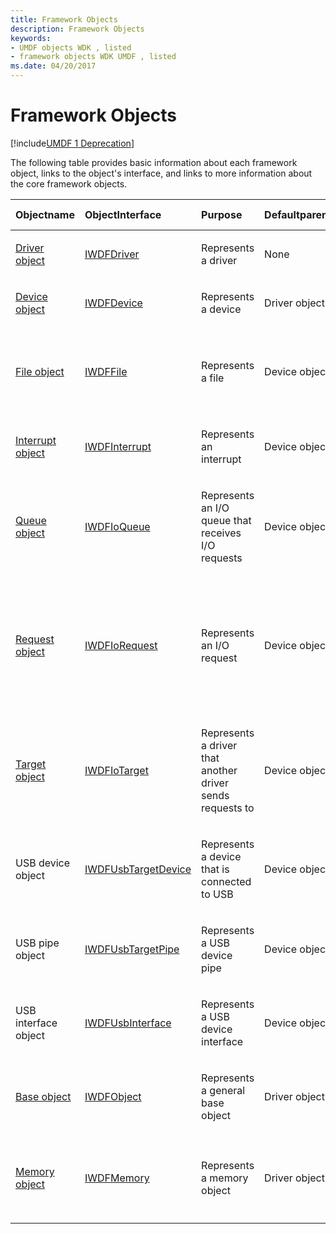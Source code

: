 ```yaml
---
title: Framework Objects
description: Framework Objects
keywords:
- UMDF objects WDK , listed
- framework objects WDK UMDF , listed
ms.date: 04/20/2017
---
```


# Framework Objects


[!include[UMDF 1 Deprecation](../includes/umdf-1-deprecation.md)]

The following table provides basic information about each framework object, links to the object's interface, and links to more information about the core framework objects.

<table>
<colgroup>
<col width="16%" />
<col width="16%" />
<col width="16%" />
<col width="16%" />
<col width="16%" />
<col width="16%" />
</colgroup>
<thead>
<tr class="header">
<th align="left">Objectname</th>
<th align="left">ObjectInterface</th>
<th align="left">Purpose</th>
<th align="left">Defaultparent</th>
<th align="left">Can driver overridedefaultparent?</th>
<th align="left">Can driver own?</th>
</tr>
</thead>
<tbody>
<tr class="odd">
<td align="left"><p><a href="framework-driver-object.md" data-raw-source="[Driver object](framework-driver-object.md)">Driver object</a></p></td>
<td align="left"><p><a href="/windows-hardware/drivers/ddi/wudfddi/nn-wudfddi-iwdfdriver" data-raw-source="[IWDFDriver](/windows-hardware/drivers/ddi/wudfddi/nn-wudfddi-iwdfdriver)">IWDFDriver</a></p></td>
<td align="left"><p>Represents a driver</p></td>
<td align="left"><p>None</p></td>
<td align="left"><p>No</p></td>
<td align="left"><p>No</p></td>
</tr>
<tr class="even">
<td align="left"><p><a href="framework-device-object.md" data-raw-source="[Device object](framework-device-object.md)">Device object</a></p></td>
<td align="left"><p><a href="/windows-hardware/drivers/ddi/wudfddi/nn-wudfddi-iwdfdevice" data-raw-source="[IWDFDevice](/windows-hardware/drivers/ddi/wudfddi/nn-wudfddi-iwdfdevice)">IWDFDevice</a></p></td>
<td align="left"><p>Represents a device</p></td>
<td align="left"><p>Driver object</p></td>
<td align="left"><p>No</p></td>
<td align="left"><p>No</p></td>
</tr>
<tr class="odd">
<td align="left"><p><a href="framework-file-object.md" data-raw-source="[File object](framework-file-object.md)">File object</a></p></td>
<td align="left"><p><a href="/windows-hardware/drivers/ddi/wudfddi/nn-wudfddi-iwdffile" data-raw-source="[IWDFFile](/windows-hardware/drivers/ddi/wudfddi/nn-wudfddi-iwdffile)">IWDFFile</a></p></td>
<td align="left"><p>Represents a file</p></td>
<td align="left"><p>Device object</p></td>
<td align="left"><p>No</p></td>
<td align="left"><p></p>
No, if created by framework;
Yes, if created by driver</td>
</tr>
<tr class="even">
<td align="left"><p><a href="framework-interrupt-object.md" data-raw-source="[Interrupt object](framework-interrupt-object.md)">Interrupt object</a></p></td>
<td align="left"><a href="/windows-hardware/drivers/ddi/wudfddi/nn-wudfddi-iwdfinterrupt" data-raw-source="[IWDFInterrupt](/windows-hardware/drivers/ddi/wudfddi/nn-wudfddi-iwdfinterrupt)">IWDFInterrupt</a></td>
<td align="left"><p>Represents an interrupt</p></td>
<td align="left"><p>Device object</p></td>
<td align="left"><p>No</p></td>
<td align="left"><p>Yes</p></td>
</tr>
<tr class="odd">
<td align="left"><p><a href="framework-i-o-queue-object.md" data-raw-source="[Queue object](framework-i-o-queue-object.md)">Queue object</a></p></td>
<td align="left"><p><a href="/windows-hardware/drivers/ddi/wudfddi/nn-wudfddi-iwdfioqueue" data-raw-source="[IWDFIoQueue](/windows-hardware/drivers/ddi/wudfddi/nn-wudfddi-iwdfioqueue)">IWDFIoQueue</a></p></td>
<td align="left"><p>Represents an I/O queue that receives I/O requests</p></td>
<td align="left"><p>Device object</p></td>
<td align="left"><p>No</p></td>
<td align="left"><p>Yes</p></td>
</tr>
<tr class="even">
<td align="left"><p><a href="framework-i-o-request-object.md" data-raw-source="[Request object](framework-i-o-request-object.md)">Request object</a></p></td>
<td align="left"><p><a href="/windows-hardware/drivers/ddi/wudfddi/nn-wudfddi-iwdfiorequest" data-raw-source="[IWDFIoRequest](/windows-hardware/drivers/ddi/wudfddi/nn-wudfddi-iwdfiorequest)">IWDFIoRequest</a></p></td>
<td align="left"><p>Represents an I/O request</p></td>
<td align="left"><p>Device object</p></td>
<td align="left"><p></p>
No, if created by framework;
Yes, if created by driver</td>
<td align="left"><p></p>
No, if created by framework (for example, redirected requests);
Yes, if created by driver</td>
</tr>
<tr class="odd">
<td align="left"><p><a href="framework-i-o-target-object.md" data-raw-source="[Target object](framework-i-o-target-object.md)">Target object</a></p></td>
<td align="left"><p><a href="/windows-hardware/drivers/ddi/wudfddi/nn-wudfddi-iwdfiotarget" data-raw-source="[IWDFIoTarget](/windows-hardware/drivers/ddi/wudfddi/nn-wudfddi-iwdfiotarget)">IWDFIoTarget</a></p></td>
<td align="left"><p>Represents a driver that another driver sends requests to</p></td>
<td align="left"><p>Device object</p></td>
<td align="left"><p>No</p></td>
<td align="left"><p></p>
No, for the default target;
Yes, for all other targets</td>
</tr>
<tr class="even">
<td align="left"><p>USB device object</p></td>
<td align="left"><p><a href="/windows-hardware/drivers/ddi/wudfusb/nn-wudfusb-iwdfusbtargetdevice" data-raw-source="[IWDFUsbTargetDevice](/windows-hardware/drivers/ddi/wudfusb/nn-wudfusb-iwdfusbtargetdevice)">IWDFUsbTargetDevice</a></p></td>
<td align="left"><p>Represents a device that is connected to USB</p></td>
<td align="left"><p>Device object</p></td>
<td align="left"><p>No</p></td>
<td align="left"><p>Yes (see target object)</p></td>
</tr>
<tr class="odd">
<td align="left"><p>USB pipe object</p></td>
<td align="left"><p><a href="/windows-hardware/drivers/ddi/wudfusb/nn-wudfusb-iwdfusbtargetpipe" data-raw-source="[IWDFUsbTargetPipe](/windows-hardware/drivers/ddi/wudfusb/nn-wudfusb-iwdfusbtargetpipe)">IWDFUsbTargetPipe</a></p></td>
<td align="left"><p>Represents a USB device pipe</p></td>
<td align="left"><p>Device object</p></td>
<td align="left"><p>No</p></td>
<td align="left"><p>Yes (see target object)</p></td>
</tr>
<tr class="even">
<td align="left"><p>USB interface object</p></td>
<td align="left"><p><a href="/windows-hardware/drivers/ddi/wudfusb/nn-wudfusb-iwdfusbinterface" data-raw-source="[IWDFUsbInterface](/windows-hardware/drivers/ddi/wudfusb/nn-wudfusb-iwdfusbinterface)">IWDFUsbInterface</a></p></td>
<td align="left"><p>Represents a USB device interface</p></td>
<td align="left"><p>Device object</p></td>
<td align="left"><p>No</p></td>
<td align="left"><p>Yes (see target object)</p></td>
</tr>
<tr class="odd">
<td align="left"><p><a href="framework-base-object.md" data-raw-source="[Base object](framework-base-object.md)">Base object</a></p></td>
<td align="left"><p><a href="/windows-hardware/drivers/ddi/wudfddi/nn-wudfddi-iwdfobject" data-raw-source="[IWDFObject](/windows-hardware/drivers/ddi/wudfddi/nn-wudfddi-iwdfobject)">IWDFObject</a></p></td>
<td align="left"><p>Represents a general base object</p></td>
<td align="left"><p>Driver object</p></td>
<td align="left"><p>Yes</p></td>
<td align="left"><p>Yes, if created by driver</p></td>
</tr>
<tr class="even">
<td align="left"><p><a href="framework-memory-object.md" data-raw-source="[Memory object](framework-memory-object.md)">Memory object</a></p></td>
<td align="left"><p><a href="/windows-hardware/drivers/ddi/wudfddi/nn-wudfddi-iwdfmemory" data-raw-source="[IWDFMemory](/windows-hardware/drivers/ddi/wudfddi/nn-wudfddi-iwdfmemory)">IWDFMemory</a></p></td>
<td align="left"><p>Represents a memory object</p></td>
<td align="left"><p>Driver object</p></td>
<td align="left"><p>Yes</p></td>
<td align="left"><p></p>
No, if created by framework;
Yes, if created by driver</td>
</tr>
</tbody>
</table>

 


